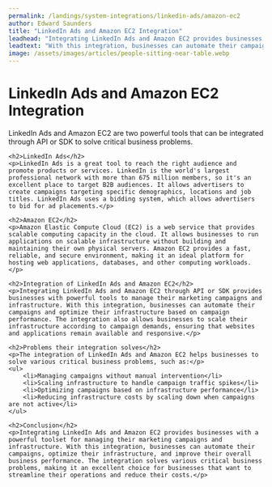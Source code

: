 ```yaml
---
permalink: /landings/system-integrations/linkedin-ads/amazon-ec2
author: Edward Saunders
title: "LinkedIn Ads and Amazon EC2 Integration"
leadhead: "Integrating LinkedIn Ads and Amazon EC2 provides businesses with a powerful toolset for managing their marketing campaigns and infrastructure"
leadtext: "With this integration, businesses can automate their campaigns, optimize their infrastructure, and improve their overall business performance. The integration solves various critical business problems, making it an excellent choice for businesses that want to streamline their operations and reduce their costs."
image: /assets/images/articles/people-sitting-near-table.webp
---
```

<div class="arttext">	<h1>LinkedIn Ads and Amazon EC2 Integration</h1>
	<p>LinkedIn Ads and Amazon EC2 are two powerful tools that can be integrated through API or SDK to solve critical business problems.</p>

	<h2>LinkedIn Ads</h2>
	<p>LinkedIn Ads is a great tool to reach the right audience and promote products or services. LinkedIn is the world's largest professional network with more than 675 million members, so it's an excellent place to target B2B audiences. It allows advertisers to create campaigns targeting specific demographics, locations and job titles. LinkedIn Ads uses a bidding system, which allows advertisers to bid for ad placements.</p>

	<h2>Amazon EC2</h2>
	<p>Amazon Elastic Compute Cloud (EC2) is a web service that provides scalable computing capacity in the cloud. It allows businesses to run applications on scalable infrastructure without building and maintaining their own physical servers. Amazon EC2 provides a fast, reliable, and secure environment, making it an ideal platform for hosting web applications, databases, and other computing workloads.</p>

	<h2>Integration of LinkedIn Ads and Amazon EC2</h2>
	<p>Integrating LinkedIn Ads and Amazon EC2 through API or SDK provides businesses with powerful tools to manage their marketing campaigns and infrastructure. With this integration, businesses can automate their campaigns and optimize their infrastructure based on campaign performance. The integration also allows businesses to scale their infrastructure according to campaign demands, ensuring that websites and applications remain available and responsive.</p>

	<h2>Problems their integration solves</h2>
	<p>The integration of LinkedIn Ads and Amazon EC2 helps businesses to solve various critical business problems, such as:</p>
	<ul>
		<li>Managing campaigns without manual intervention</li>
		<li>Scaling infrastructure to handle campaign traffic spikes</li>
		<li>Optimizing campaigns based on infrastructure performance</li>
		<li>Reducing infrastructure costs by scaling down when campaigns are not active</li>
	</ul>

	<h2>Conclusion</h2>
	<p>Integrating LinkedIn Ads and Amazon EC2 provides businesses with a powerful toolset for managing their marketing campaigns and infrastructure. With this integration, businesses can automate their campaigns, optimize their infrastructure, and improve their overall business performance. The integration solves various critical business problems, making it an excellent choice for businesses that want to streamline their operations and reduce their costs.</p>
</div>